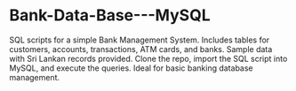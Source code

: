 # Bank-Data-Base---MySQL
SQL scripts for a simple Bank Management System. Includes tables for customers, accounts, transactions, ATM cards, and banks. Sample data with Sri Lankan records provided. Clone the repo, import the SQL script into MySQL, and execute the queries. Ideal for basic banking database management.
